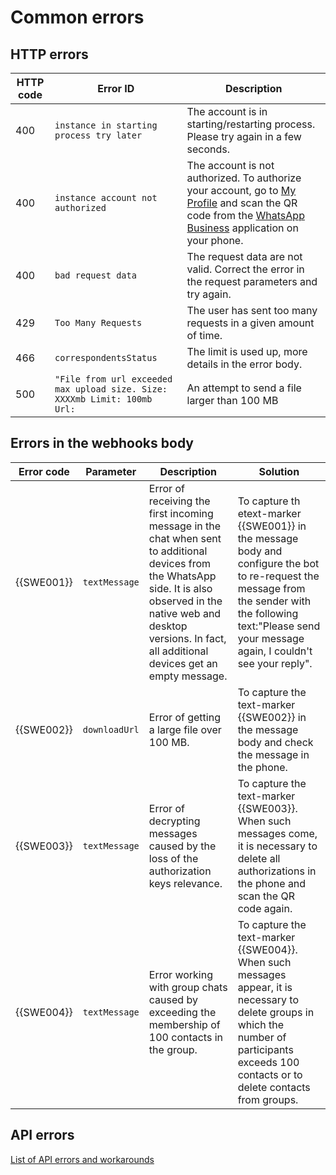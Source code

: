 # Common errors

## HTTP errors

HTTP code | Error ID | Description
----- | ----- | -----
400 | `instance in starting process try later` | The account is in starting/restarting process. Please try again in a few seconds.
400 | `instance account not authorized` | The account is not authorized. To authorize your account, go to [My Profile](https://console.green-api.com) and scan the QR code from the [WhatsApp Business](https://www.whatsapp.com/business/) application on your phone.
400 | `bad request data` | The request data are not valid. Correct the error in the request parameters and try again.
429 | `Too Many Requests` | The user has sent too many requests in a given amount of time.
466 | `correspondentsStatus` | The limit is used up, more details in the error body.
500 | `"File from url exceeded max upload size. Size: XXXXmb Limit: 100mb Url:` | An attempt to send a file larger than 100 MB

## Errors in the webhooks body

| Error code | Parameter     | Description                                                                                                                                                                                                                         | Solution                                                                                                                                                                                                       |
|------------|---------------|-------------------------------------------------------------------------------------------------------------------------------------------------------------------------------------------------------------------------------------|----------------------------------------------------------------------------------------------------------------------------------------------------------------------------------------------------------------|
| {{SWE001}} | `textMessage` | Error of receiving the first incoming message in the chat when sent to additional devices from the WhatsApp side. It is also observed in the native web and desktop versions. In fact, all additional devices get an empty message. | To capture th etext-marker {{SWE001}} in the message body and configure the bot to re-request the message from the sender with the following text:"Please send your message again, I couldn't see your reply". |
| {{SWE002}} | `downloadUrl` | Error of getting a large file over 100 MB.                                                                                                                                                                                          | To capture the text-marker {{SWE002}} in the message body and check the message in the phone.                                                                                                                  |
| {{SWE003}} | `textMessage` | Error of decrypting messages caused by the loss of the authorization keys relevance.                                                                                                                                                | To capture the text-marker {{SWE003}}. When such messages come, it is necessary to delete all authorizations in the phone and scan the QR code again.                                                          |
| {{SWE004}} | `textMessage` | Error working with group chats caused by exceeding the membership of 100 contacts in the group.                                                                                                                                     | To capture the text-marker {{SWE004}}. When such messages appear, it is necessary to delete groups in which the number of participants exceeds 100 contacts or to delete contacts from groups.                 |

## API errors

[List of API errors and workarounds](https://github.com/green-api/docs/issues)